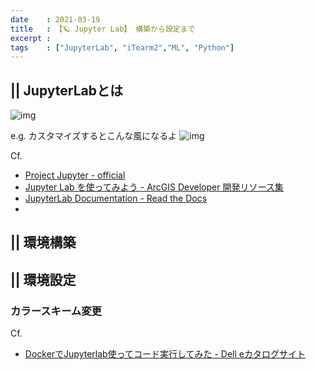 ```yaml
---
date    : 2021-03-19
title   : 【🪐 Jupyter Lab】 構築から設定まで
excerpt :
tags    : ["JupyterLab", "iTearm2","ML", "Python"]
---
```

## || JupyterLabとは
![img](https://i.gyazo.com/a4eff2226c81f4d5ec6e181e890c25ba.png)
>


e.g. カスタマイズするとこんな風になるよ
![img](https://i.gyazo.com/b7016b12af41535a8cf2776804697717.png)



Cf.
* [Project Jupyter - official](https://jupyter.org/)
* [Jupyter Lab を使ってみよう - ArcGIS Developer 開発リソース集](https://esrijapan.github.io/arcgis-dev-resources/tips/python/python-api-jnlabsetup/)
* [JupyterLab Documentation - Read the Docs](https://jupyterlab.readthedocs.io/en/stable/)
* []()



## || 環境構築
## || 環境設定
### カラースキーム変更


Cf.
* [DockerでJupyterlab使ってコード実行してみた - Dell eカタログサイト](https://japancatalog.dell.com/c/isg_blog_container-ai_02/)
